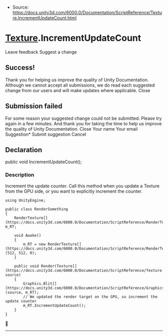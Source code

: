 * Source: https://docs.unity3d.com/6000.0/Documentation/ScriptReference/Texture.IncrementUpdateCount.html

#  [Texture](https://docs.unity3d.com/6000.0/Documentation/ScriptReference/Texture.html).IncrementUpdateCount
Leave feedback
Suggest a change
## Success!
Thank you for helping us improve the quality of Unity Documentation. Although we cannot accept all submissions, we do read each suggested change from our users and will make updates where applicable.
Close
## Submission failed
For some reason your suggested change could not be submitted. Please <a>try again</a> in a few minutes. And thank you for taking the time to help us improve the quality of Unity Documentation.
Close
Your name Your email Suggestion* Submit suggestion
Cancel
## Declaration
public void IncrementUpdateCount(); 
### Description
Increment the update counter.
Call this method when you update a Texture from the GPU side, or you want to explicitly increment the counter.
```
using UnityEngine;  
  
public class RenderSomething
{
    RenderTexture[](https://docs.unity3d.com/6000.0/Documentation/ScriptReference/RenderTexture.html) m_RT;  
  
    void Awake()
    {
        m_RT = new RenderTexture[](https://docs.unity3d.com/6000.0/Documentation/ScriptReference/RenderTexture.html)(512, 512, 0);
    }  
  
    public void Render(Texture[](https://docs.unity3d.com/6000.0/Documentation/ScriptReference/Texture.html) source)
    {
        Graphics.Blit[](https://docs.unity3d.com/6000.0/Documentation/ScriptReference/Graphics.Blit.html)(source, m_RT);
        // We updated the render target on the GPU, so increment the update counter
        m_RT.IncrementUpdateCount();
    }
}

```

* * *
